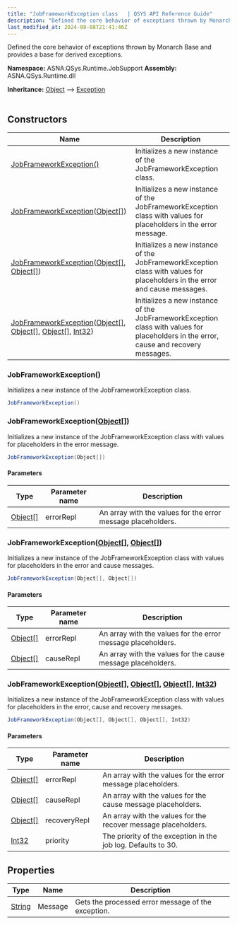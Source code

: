 ```yaml
---
title: "JobFrameworkException class   | QSYS API Reference Guide"
description: "Defined the core behavior of exceptions thrown by Monarch Base and provides a base for derived exceptions. "
last_modified_at: 2024-08-08T21:41:46Z
---
```


Defined the core behavior of exceptions thrown by Monarch Base and provides a base for derived exceptions.

**Namespace:** ASNA.QSys.Runtime.JobSupport
**Assembly:** ASNA.QSys.Runtime.dll

**Inheritance:** [Object](https://docs.microsoft.com/en-us/dotnet/api/system.object) --> [Exception](https://docs.microsoft.com/en-us/dotnet/api/system.exception)
<br>
<br>

## Constructors

| Name | Description |
| --- | --- |
| [JobFrameworkException()](#jobframeworkexception) | Initializes a new instance of the JobFrameworkException class.
| [JobFrameworkException](#jobframeworkexceptionobject)([Object\[\]](https://docs.microsoft.com/en-us/dotnet/api/system.object)) | Initializes a new instance of the JobFrameworkException class with values for placeholders in the error message.
| [JobFrameworkException](#jobframeworkexceptionobject--object)([Object\[\]](https://docs.microsoft.com/en-us/dotnet/api/system.object), [Object\[\]](https://docs.microsoft.com/en-us/dotnet/api/system.object)) | Initializes a new instance of the JobFrameworkException class with values for placeholders in the error and cause messages.
| [JobFrameworkException](#jobframeworkexceptionobject--object--object--int32)([Object\[\]](https://docs.microsoft.com/en-us/dotnet/api/system.object), [Object\[\]](https://docs.microsoft.com/en-us/dotnet/api/system.object), [Object\[\]](https://docs.microsoft.com/en-us/dotnet/api/system.object), [Int32](https://docs.microsoft.com/en-us/dotnet/api/system.int32)) | Initializes a new instance of the JobFrameworkException class with values for placeholders in the error, cause and recovery messages.

### JobFrameworkException()

Initializes a new instance of the JobFrameworkException class.

```cs
JobFrameworkException()
```

### JobFrameworkException([Object\[\]](https://docs.microsoft.com/en-us/dotnet/api/system.object))

Initializes a new instance of the JobFrameworkException class with values for placeholders in the error message.

```cs
JobFrameworkException(Object[])
```

#### Parameters

| Type | Parameter name | Description
| --- | --- | ---
| [Object\[\]](https://docs.microsoft.com/en-us/dotnet/api/system.object) | errorRepl | An array with the values for the error message placeholders.

### JobFrameworkException([Object\[\]](https://docs.microsoft.com/en-us/dotnet/api/system.object), [Object\[\]](https://docs.microsoft.com/en-us/dotnet/api/system.object))

Initializes a new instance of the JobFrameworkException class with values for placeholders in the error and cause messages.

```cs
JobFrameworkException(Object[], Object[])
```

#### Parameters

| Type | Parameter name | Description
| --- | --- | ---
| [Object\[\]](https://docs.microsoft.com/en-us/dotnet/api/system.object) | errorRepl | An array with the values for the error message placeholders.
| [Object\[\]](https://docs.microsoft.com/en-us/dotnet/api/system.object) | causeRepl | An array with the values for the cause message placeholders.

### JobFrameworkException([Object\[\]](https://docs.microsoft.com/en-us/dotnet/api/system.object), [Object\[\]](https://docs.microsoft.com/en-us/dotnet/api/system.object), [Object\[\]](https://docs.microsoft.com/en-us/dotnet/api/system.object), [Int32](https://docs.microsoft.com/en-us/dotnet/api/system.int32))

Initializes a new instance of the JobFrameworkException class with values for placeholders in the error, cause and recovery messages.

```cs
JobFrameworkException(Object[], Object[], Object[], Int32)
```

#### Parameters

| Type | Parameter name | Description
| --- | --- | ---
| [Object\[\]](https://docs.microsoft.com/en-us/dotnet/api/system.object) | errorRepl | An array with the values for the error message placeholders.
| [Object\[\]](https://docs.microsoft.com/en-us/dotnet/api/system.object) | causeRepl | An array with the values for the cause message placeholders.
| [Object\[\]](https://docs.microsoft.com/en-us/dotnet/api/system.object) | recoveryRepl | An array with the values for the recover message placeholders.
| [Int32](https://docs.microsoft.com/en-us/dotnet/api/system.int32) | priority | The priority of the exception in the job log. Defaults to 30.

## Properties

| Type | Name | Description
| --- | --- | --- 
| [String](https://learn.microsoft.com/en-us/dotnet/api/system.string?view=net-8.0) | Message | Gets the processed error message of the exception. |
